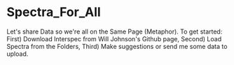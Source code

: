 # Spectra_For_All
Let's share Data so we're all on the Same Page (Metaphor).
To get started:  First) Download Interspec from Will Johnson's Github page, Second) Load Spectra from the Folders, Third) Make suggestions or send me some data to upload.
